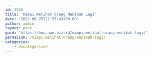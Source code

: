 ```yaml
---
id: 2916
title: 'Mimpi Melihat Orang Menikah Lagi'
date: '2022-08-25T22:53:43+00:00'
author: admin
layout: post
guid: 'https://bos.awn.biz.id/mimpi-melihat-orang-menikah-lagi/'
permalink: /mimpi-melihat-orang-menikah-lagi/
categories:
    - Uncategorized
---
```


